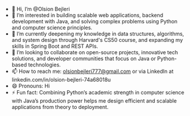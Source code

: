 - 👋 Hi, I’m @Olsion Bejleri
- 👀 I’m interested in building scalable web applications, backend development with Java, and solving complex problems using Python and computer science principles.
- 🌱 I’m currently deepening my knowledge in data structures, algorithms, and system design through Harvard's CS50 course, and expanding my skills in Spring Boot and REST APIs.
- 💞️ I’m looking to collaborate on open-source projects, innovative tech solutions, and developer communities that focus on Java or Python-based technologies.
- 📫 How to reach me: olsionbejleri777@gmail.com or via LinkedIn at linkedin.com/in/olsion-bejleri-74a68018u
- 😄 Pronouns: Hi
- ⚡ Fun fact: Combining Python’s academic strength in computer science with Java’s production power helps me design efficient and scalable applications from theory to deployment.

<!---
Olsion23/Olsion23 is a ✨ special ✨ repository because its `README.md` (this file) appears on your GitHub profile.
You can click the Preview link to take a look at your changes.
--->
